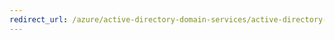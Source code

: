 ```yaml
---
redirect_url: /azure/active-directory-domain-services/active-directory-ds-admin-guide-administer-dns
---
```

